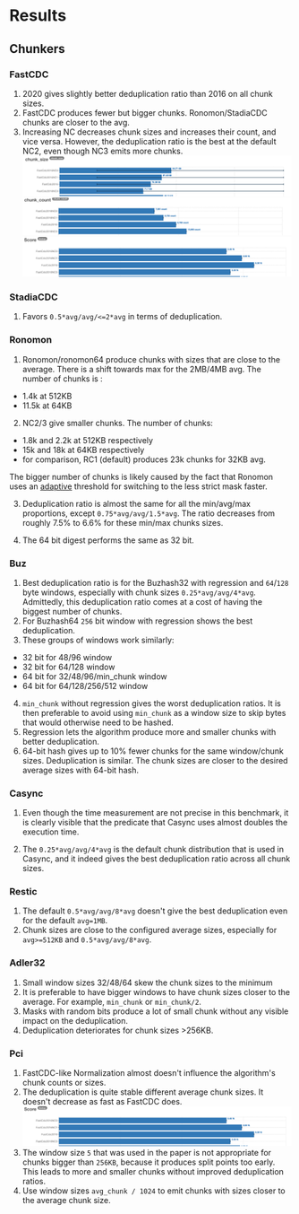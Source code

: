 # Results

## Chunkers

### FastCDC

1. 2020 gives slightly better deduplication ratio than 2016 on all chunk sizes.
2. FastCDC produces fewer but bigger chunks. Ronomon/StadiaCDC chunks are closer to the avg.
3. Increasing NC decreases chunk sizes and increases their count, and vice versa.
However, the deduplication ratio is the best at the default NC2, even though NC3 emits more chunks.
![img.png](images/fastcdc2016_chunk_size.png)
![img.png](images/fastcdc2016_chunk_count.png)
![img.png](images/fastcdc2016_dedup.png)

### StadiaCDC

1. Favors `0.5*avg/avg/<=2*avg` in terms of deduplication.

### Ronomon

1. Ronomon/ronomon64 produce chunks with sizes that are close to the average. There is a shift towards max for the 2MB/4MB avg.
The number of chunks is :
- 1.4k at 512KB
- 11.5k at 64KB

2. NC2/3 give smaller chunks. 
The number of chunks:
- 1.8k and 2.2k at 512KB respectively
- 15k and 18k at 64KB respectively
- for comparison, RC1 (default) produces 23k chunks for 32KB avg.

The bigger number of chunks is likely caused by the fact that Ronomon uses an [adaptive](https://github.com/nlfiedler/fastcdc-rs/blob/master/src/ronomon/mod.rs#L233-L244) 
threshold for switching to the less strict mask faster.

3. Deduplication ratio is almost the same for all the min/avg/max proportions, except `0.75*avg/avg/1.5*avg`.
The ratio decreases from roughly 7.5% to 6.6% for these min/max chunks sizes. 

4. The 64 bit digest performs the same as 32 bit.

### Buz

1. Best deduplication ratio is for the Buzhash32  with regression and `64`/`128` byte windows, especially with chunk sizes `0.25*avg/avg/4*avg`.
Admittedly, this deduplication ratio comes at a cost of having the biggest number of chunks.
2. For Buzhash64 `256` bit window with regression shows the best deduplication.
3. These groups of windows work similarly:
- 32 bit for 48/96 window
- 32 bit for 64/128 window
- 64 bit for 32/48/96/min_chunk window
- 64 bit for 64/128/256/512 window
4. `min_chunk` without regression gives the worst deduplication ratios.
It is then preferable to avoid using `min_chunk` as a window size to skip bytes that would otherwise need to be hashed. 
5. Regression lets the algorithm produce more and smaller chunks with better deduplication. 
6. 64-bit hash gives up to 10% fewer chunks for the same window/chunk sizes. Deduplication is similar.
The chunk sizes are closer to the desired average sizes with 64-bit hash.

### Casync

1. Even though the time measurement are not precise in this benchmark, it is clearly visible that the predicate 
that Casync uses almost doubles the execution time.

2. The `0.25*avg/avg/4*avg` is the default chunk distribution that is used in Casync, 
and it indeed gives the best deduplication ratio across all chunk sizes.

### Restic

1. The default `0.5*avg/avg/8*avg` doesn't give the best deduplication even for the default `avg=1MB`.
2. Chunk sizes are close to the configured average sizes, especially for `avg>=512KB` and `0.5*avg/avg/8*avg`.

### Adler32

1. Small window sizes 32/48/64 skew the chunk sizes to the minimum
2. It is preferable to have bigger windows to have chunk sizes closer to the average. For example, `min_chunk` or `min_chunk/2`.
3. Masks with random bits produce a lot of small chunk without any visible impact on the deduplication.
4. Deduplication deteriorates for chunk sizes >256KB.

### Pci

1. FastCDC-like Normalization almost doesn't influence the algorithm's chunk counts or sizes.
2. The deduplication is quite stable different average chunk sizes. It doesn't decrease as fast as FastCDC does. 
![img.png](images/fastcdc2016_dedup.png)
3. The window size `5` that was used in the paper is not appropriate for chunks bigger than `256KB`, 
because it produces split points too early. This leads to more and smaller chunks without improved deduplication ratios.
4. Use window sizes `avg_chunk / 1024` to emit chunks with sizes closer to the average chunk size.

